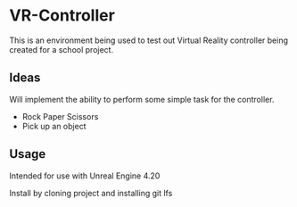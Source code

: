 # VR-Controller
This is an environment being used to test out Virtual Reality controller being created for a school project.

## Ideas
Will implement the ability to perform some simple task for the controller.
- Rock Paper Scissors
- Pick up an object

## Usage
Intended for use with Unreal Engine 4.20

Install by cloning project and installing git lfs
